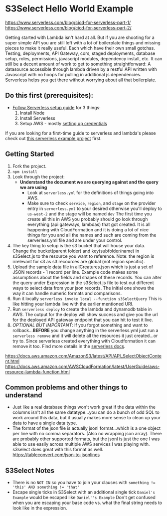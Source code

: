 # S3Select Hello World Example

https://www.serverless.com/blog/cicd-for-serverless-part-1/
https://www.serverless.com/blog/cicd-for-serverless-part-2/

Getting started with Lambda isn't hard at all. But if you are shooting for a super simple API you are still left with a lot of boilerplate things and missing pieces to make it really useful. Each which have their own small gotchas. Testing, deployments, API Gateway, cors, staged deployments, database setup, roles, permissions, javascript modules, dependency install, etc. It can still be a decent amount of work to get to something straightforward: A datasource accessible through lambda driven by a restful API written with Javascript with no hoops for pulling in additional js dependencies. Serverless helps you get there without worrying about all that boilerplate.

## Do this first (prerequisites): 
- [Follow Serverless setup guide](https://www.serverless.com/framework/docs/providers/aws/guide/installation/) for 3 things:
    1. Install Node
    1. Install Serverless
    1. Setup AWS - mostly [setting up credentials](https://docs.aws.amazon.com/cli/latest/userguide/cli-configure-files.html)

If you are looking for a first-time guide to serverless and lambda's please check out [this serverless example project](https://github.com/shaefer/serverless_example) first.

## Getting Started
1. Fork the project. 
1. `npm install`
1. Look through the project:
    - **Understand the document we are querying against and the query we are using**
        - Look at `serverless.yml` for the definitions of things going into AWS. 
        - Make sure to check `service`, `region`, and `stage` on the provider entry in `serverless.yml` to your desired otherwise you'll deploy to `us-west-2` and the stage will be named `dev` The first time you create all this in AWS you probably should go look through everything (api gateways, lambdas) that got created. It is all happening with CloudFormation and it is doing a lot of nice things for you and all the names and such are coming from the serverless.yml file and are under your control.
1. The key thing to setup is the s3 bucket that will house your data. Change the bucket(parent folder) and key(subfolder/name) in s3Select.js to the resource you want to reference. Note: the region is irrelevant for s3 as s3 recources are global (not region specific).
1. Upload the sample data file in allCreatures.json which is just a set of JSON records - 1 record per line. Example code makes some assumptions about the fields and shapes of these records. You can alter the query under Expression in the s3Select.js file to test out different ways to select data from your json records. The initial one shows the way it can handle numeric formats and comparisons.
1. Run it locally `serverless invoke local --function s3SelectQuery` This is like hitting your lambda live with the earlier mentioned URI. 
1. Run `serverless deploy` to create the lambda and dynamodb table in AWS. The output for the deploy will show success and give you the url for the deployed API gateway endpoint that you can hit to test it live.
1. *OPTIONAL BUT IMPORTANT*: If you forgot something and want to rollback...**BEFORE** you change anything in the serverless.yml just run a `serverless remove` and it will delete all the resources it just created...or try to. Since serverless created everything with Cloudformation it can remove it too. Find more details in the [serverless docs](https://www.serverless.com/framework/docs/providers/aws/cli-reference/remove/).

https://docs.aws.amazon.com/AmazonS3/latest/API/API_SelectObjectContent.html
https://docs.aws.amazon.com/AWSCloudFormation/latest/UserGuide/aws-resource-lambda-function.html

## Common problems and other things to understand
* Just like a real database things won't work great if the data within the columns isn't all the same datatype...you can do a bunch of odd SQL to work around this data, but it usually makes more sense to clean up your data to have a single data type.
* The format of the json file is actually jsonl format...which is a one object per line with no comma separators. (Also no wrapping json array). There are probably other supported formats, but the jsonl is just the one I was able to use easily across multiple AWS services I was playing with. s3select does great with this format as well. https://tableconvert.com/json-to-jsonlines

## S3Select Notes
* There is no `NOT IN` so you have to join your clauses with `something != 'this' AND something != 'that'`
* Escape single ticks in S3Select with an additional single tick `Daniel's Example` would be escaped like `Daniel''s Example` Don't get confused when you are escaping your base code vs. what the final string needs to look like in the expression.